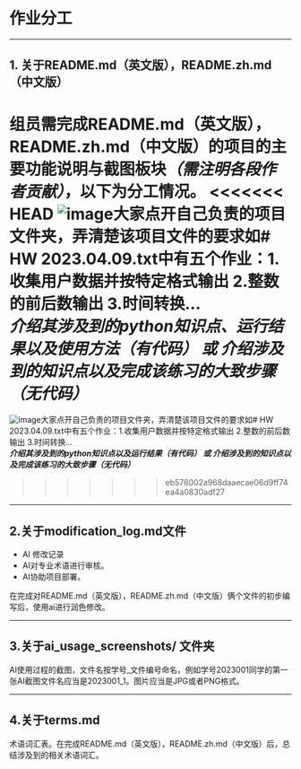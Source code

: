 # 作业分工
---
## 1. 关于README.md（英文版），README.zh.md（中文版）
组员需完成README.md（英文版），README.zh.md（中文版）的项目的**主要功能说明与截图板块**_（需注明各段作者贡献）_，以下为分工情况。
<<<<<<< HEAD
![image](.\asset\image.png)大家点开自己负责的项目文件夹，弄清楚该项目文件的要求如# HW 2023.04.09.txt中有五个作业：1.收集用户数据并按特定格式输出 2.整数的前后数输出 3.时间转换...  
***介绍其涉及到的python知识点、运行结果以及使用方法（有代码） 或 介绍涉及到的知识点以及完成该练习的大致步骤（无代码）***
=======
![image](image.png)大家点开自己负责的项目文件夹，弄清楚该项目文件的要求如# HW 2023.04.09.txt中有五个作业：1.收集用户数据并按特定格式输出 2.整数的前后数输出 3.时间转换...  
***介绍其涉及到的python知识点以及运行结果（有代码） 或 介绍涉及到的知识点以及完成该练习的大致步骤（无代码）***
>>>>>>> eb578002a968daaecae06d9ff74ea4a0830adf27

---
## 2.关于modification_log.md文件
 - AI 修改记录
 - AI对专业术语进行审核。
 - AI协助项目部署。  

在完成对README.md（英文版），README.zh.md（中文版）俩个文件的初步编写后，使用ai进行润色修改。

---
## 3.关于ai_usage_screenshots/ 文件夹
AI使用过程的截图，文件名按学号_文件编号命名，例如学号2023001同学的第一张AI截图文件名应当是2023001_1。图片应当是JPG或者PNG格式。

---
## 4.关于terms.md
术语词汇表。在完成README.md（英文版），README.zh.md（中文版）后，总结涉及到的相关术语词汇。
